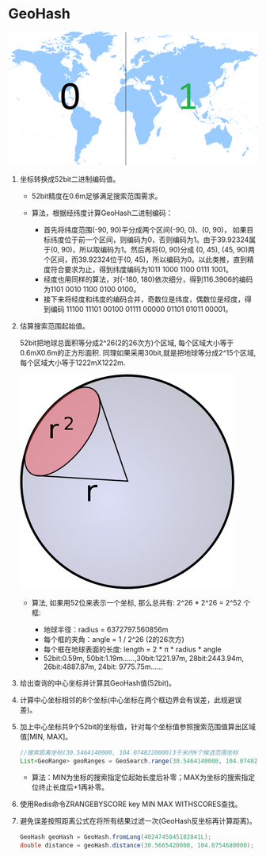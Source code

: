 # GeoHash

![GeoHash](./img/geohash.png)

1. 坐标转换成52bit二进制编码值。

    * 52bit精度在0.6m足够满足搜索范围需求。
    * 算法，根据经纬度计算GeoHash二进制编码：
    
        * 首先将纬度范围(-90, 90)平分成两个区间(-90, 0)、(0, 90)， 如果目标纬度位于前一个区间，则编码为0，否则编码为1。由于39.92324属于(0, 90)，所以取编码为1。然后再将(0, 90)分成 (0, 45), (45, 90)两个区间，而39.92324位于(0, 45)，所以编码为0。以此类推，直到精度符合要求为止，得到纬度编码为1011 1000 1100 0111 1001。
        * 经度也用同样的算法，对(-180, 180)依次细分，得到116.3906的编码为1101 0010 1100 0100 0100。
        * 接下来将经度和纬度的编码合并，奇数位是纬度，偶数位是经度，得到编码 11100 11101 00100 01111 00000 01101 01011 00001。 

2. 估算搜索范围起始值。
    
    52bit把地球总面积等分成2^26(2的26次方)个区域, 每个区域大小等于0.6mX0.6m的正方形面积. 同理如果采用30bit,就是把地球等分成2^15个区域, 每个区域大小等于1222mX1222m.
    
    ![精度估算](./img/earth_angle.png)

    * 算法, 如果用52位来表示一个坐标, 那么总共有: 2^26 * 2^26 = 2^52 个框:
    
        * 地球半径：radius = 6372797.560856m
        * 每个框的夹角：angle = 1 / 2^26 (2的26次方)
        * 每个框在地球表面的长度: length = 2 * π * radius * angle
        * 52bit:0.59m, 50bit:1.19m......,30bit:1221.97m, 28bit:2443.94m, 26bit:4887.87m, 24bit: 9775.75m......

3. 给出查询的中心坐标并计算其GeoHash值(52bit)。

4. 计算中心坐标相邻的8个坐标(中心坐标在两个框边界会有误差，此规避误差)。

5. 加上中心坐标共9个52bit的坐标值，针对每个坐标值参照搜索范围值算出区域值[MIN, MAX]。
    ```java
    //搜索距离坐标(30.5464140000, 104.0748220000)3千米内9个候选范围坐标
    List<GeoRange> geoRanges = GeoSearch.range(30.5464140000, 104.0748220000, 3000);
    ```
    * 算法：MIN为坐标的搜索指定位起始长度后补零；MAX为坐标的搜索指定位终止长度后+1再补零。
    
6. 使用Redis命令ZRANGEBYSCORE key MIN MAX WITHSCORES查找。

7. 避免误差按照距离公式在将所有结果过滤一次(GeoHash反坐标再计算距离)。
   ```java
   GeoHash geoHash = GeoHash.fromLong(4024745045182841L);
   double distance = geoHash.distance(30.5665420000, 104.0754680000);
   ```
